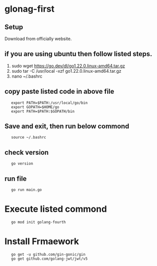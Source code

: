 # glonag-first
## Setup
 Download from officially website.
## if you are using ubuntu then follow listed steps.
 1. sudo wget https://go.dev/dl/go1.22.0.linux-amd64.tar.gz
 2. sudo tar -C /usr/local -xzf go1.22.0.linux-amd64.tar.gz
 3. nano ~/.bashrc
 ## copy paste listed code in above file
       export PATH=$PATH:/usr/local/go/bin
       export GOPATH=$HOME/go 
       export PATH=$PATH:$GOPATH/bin
## Save and exit, then run below commond
       source ~/.bashrc
## check version 
       go version
## run file
       go run main.go
# Execute listed commond
       go mod init golang-fourth

# Install Frmaework
       go get -u github.com/gin-gonic/gin
       go get github.com/golang-jwt/jwt/v5



